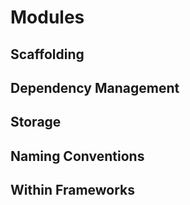 # Modules

## Scaffolding

## Dependency Management

## Storage

## Naming Conventions

## Within Frameworks
